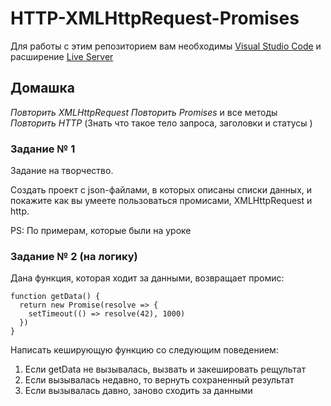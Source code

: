 # HTTP-XMLHttpRequest-Promises

Для работы с этим репозиторием вам необходимы [Visual Studio Code](https://code.visualstudio.com/) и расширение [Live Server](https://marketplace.visualstudio.com/items?itemName=ritwickdey.LiveServer)

## Домашка

*Повторить XMLHttpRequest*
*Повторить Promises* и все методы
*Повторить HTTP* (Знать что такое тело запроса, заголовки и статусы )

###  Задание № 1

Задание на творчество.

Создать проект с json-файлами, в которых описаны списки данных, и покажите как вы умеете пользоваться промисами, XMLHttpRequest и http.

PS: По примерам, которые были на уроке

###  Задание № 2 (на логику)

Дана функция, которая ходит за данными, возвращает промис:

```
function getData() {
  return new Promise(resolve => {
    setTimeout(() => resolve(42), 1000)
  })
}
```

Написать кеширующую функцию со следующим поведением:

1. Если getData не вызывалась, вызвать и закешировать рещультат
2. Если вызывалась недавно, то вернуть сохраненный результат
3. Если вызывалась давно, заново сходить за данными
